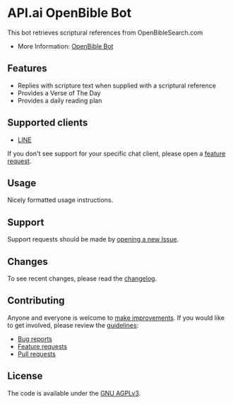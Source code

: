 # API.ai OpenBible Bot

This bot retrieves scriptural references from OpenBibleSearch.com

* More Information: [OpenBible Bot](https://bot.api.ai/640a2ea0-3086-4e79-adb5-33e2685ad43f)


## Features

* Replies with scripture text when supplied with a scriptural reference
* Provides a Verse of The Day
* Provides a daily reading plan


## Supported clients

* [LINE](https://line.me/en/)


If you don't see support for your specific chat client, please open a [feature request](CONTRIBUTING.md#features).


## Usage

Nicely formatted usage instructions.


## Support

Support requests should be made by [opening a new Issue](https://github.com/OpenBibleSearch/apiai-open-bible-bot/issues).


## Changes

To see recent changes, please read the [changelog](CHANGELOG.md).


## Contributing

Anyone and everyone is welcome to [make improvements](CONTRIBUTING.md). If you would like to get involved, please review the [guidelines](CONTRIBUTING.md):

* [Bug reports](CONTRIBUTING.md#bugs)
* [Feature requests](CONTRIBUTING.md#features)
* [Pull requests](CONTRIBUTING.md#pull-requests)


## License

The code is available under the [GNU AGPLv3](LICENSE).